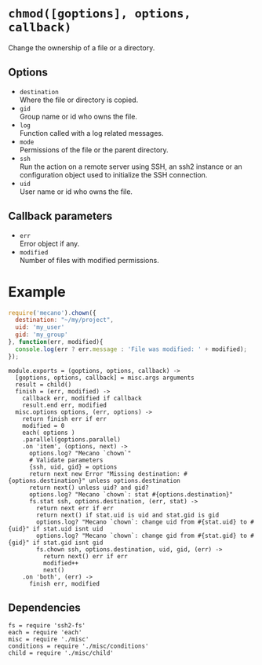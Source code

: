 
# `chmod([goptions], options, callback)`

Change the ownership of a file or a directory.

## Options

*   `destination`   
    Where the file or directory is copied.   
*   `gid`   
    Group name or id who owns the file.   
*   `log`   
    Function called with a log related messages.   
*   `mode`   
    Permissions of the file or the parent directory.   
*   `ssh`   
    Run the action on a remote server using SSH, an ssh2 instance or an
    configuration object used to initialize the SSH connection.   
*   `uid`   
    User name or id who owns the file.   

## Callback parameters

*   `err`   
    Error object if any.   
*   `modified`   
    Number of files with modified permissions.   

# Example

```js
require('mecano').chown({
  destination: "~/my/project",
  uid: 'my_user'
  gid: 'my_group'
}, function(err, modified){
  console.log(err ? err.message : 'File was modified: ' + modified);
});
```

    module.exports = (goptions, options, callback) ->
      [goptions, options, callback] = misc.args arguments
      result = child()
      finish = (err, modified) ->
        callback err, modified if callback
        result.end err, modified
      misc.options options, (err, options) ->
        return finish err if err
        modified = 0
        each( options )
        .parallel(goptions.parallel)
        .on 'item', (options, next) ->
          options.log? "Mecano `chown`"
          # Validate parameters
          {ssh, uid, gid} = options
          return next new Error "Missing destination: #{options.destination}" unless options.destination
          return next() unless uid? and gid?
          options.log? "Mecano `chown`: stat #{options.destination}"
          fs.stat ssh, options.destination, (err, stat) ->
            return next err if err
            return next() if stat.uid is uid and stat.gid is gid
            options.log? "Mecano `chown`: change uid from #{stat.uid} to #{uid}" if stat.uid isnt uid
            options.log? "Mecano `chown`: change gid from #{stat.gid} to #{gid}" if stat.gid isnt gid
            fs.chown ssh, options.destination, uid, gid, (err) ->
              return next() err if err
              modified++
              next()
        .on 'both', (err) ->
          finish err, modified

## Dependencies

    fs = require 'ssh2-fs'
    each = require 'each'
    misc = require './misc'
    conditions = require './misc/conditions'
    child = require './misc/child'








